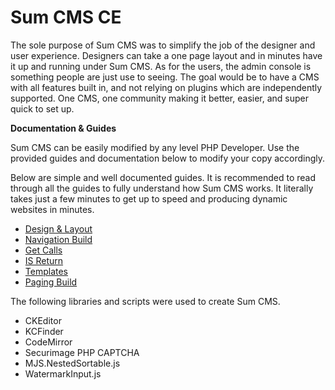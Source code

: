 Sum CMS CE
========

The sole purpose of Sum CMS was to simplify the job of the designer and user experience. Designers can take a one page layout and in minutes have it up and running under Sum CMS. As for the users, the admin console is something people are just use to seeing. The goal would be to have a CMS with all features built in, and not relying on plugins which are independently supported. One CMS, one community making it better, easier, and super quick to set up.

**Documentation & Guides**

Sum CMS can be easily modified by any level PHP Developer. Use the provided guides and documentation below to modify your copy accordingly.

Below are simple and well documented guides. It is recommended to read through all the guides to fully understand how Sum CMS works. It literally takes just a few minutes to get up to speed and producing dynamic websites in minutes.

 - [Design & Layout][1]
 - [Navigation Build][2]
 - [Get Calls][3]
 - [IS Return][4]
 - [Templates][5]
 - [Paging Build][6]

The following libraries and scripts were used to create Sum CMS.

 - CKEditor
 - KCFinder
 - CodeMirror
 - Securimage PHP CAPTCHA
 - MJS.NestedSortable.js
 - WatermarkInput.js

  [1]: http://dev.sumcms.com/page/Design_and_Layout
  [2]: http://dev.sumcms.com/page/Navigation_Build
  [3]: http://dev.sumcms.com/page/Get_Calls
  [4]: http://dev.sumcms.com/page/IS_Return
  [5]: http://dev.sumcms.com/page/Templates
  [6]: http://dev.sumcms.com/page/Paging_Build
  [7]: http://dev.sumcms.com